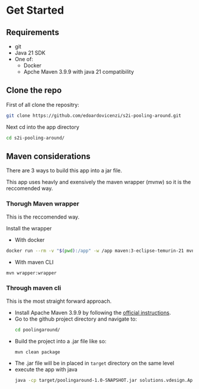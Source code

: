 # Get Started

## Requirements

- git
- Java 21 SDK
- One of:
    - Docker
    - Apche Maven 3.9.9 with java 21 compatibility

## Clone the repo

First of all clone the repositry:

```sh
git clone https://github.com/edoardovicenzi/s2i-pooling-around.git
```
Next cd into the app directory


```sh
cd s2i-pooling-around/
```

## Maven considerations

There are 3 ways to build this app into a jar file.

This app uses heavly and exensively the maven wrapper (mvnw) so it is the reccomended way.

### Thorugh Maven wrapper

This is the reccomended way.

Install the wrapper

- With docker
```sh
docker run --rm -v "$(pwd):/app" -w /app maven:3-eclipse-temurin-21 mvn wrapper:wrapper
```

- With maven CLI
```sh
mvn wrapper:wrapper
```

<!-- TODO: DOCS: Finish mvnw installation guide  -->
### Through maven cli

This is the most straight forward approach.

- Install Apache Maven 3.9.9 by following the [official instructions](https://maven.apache.org/install.html).
- Go to the github project directory and navigate to:
    ```sh
    cd poolingaround/
    ```
- Build the project into a .jar file like so:
    ```sh
    mvn clean package
    ```
- The .jar file will be in placed in `target` directory on the same level
- execute the app with java
    ```sh
    java -cp target/poolingaround-1.0-SNAPSHOT.jar solutions.vdesign.App
    ```

